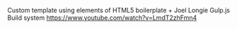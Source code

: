 Custom template using elements of HTML5 boilerplate + Joel Longie Gulp.js Build system https://www.youtube.com/watch?v=LmdT2zhFmn4
